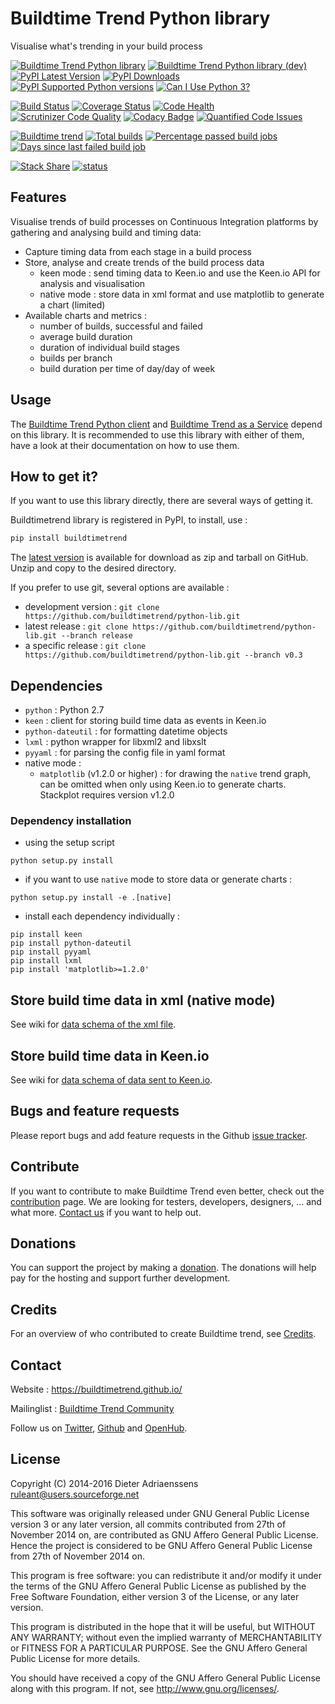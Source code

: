 Buildtime Trend Python library
==============================

Visualise what's trending in your build process

[![Buildtime Trend Python library](http://img.shields.io/badge/release-v0.3-blue.svg)](https://github.com/buildtimetrend/python-lib/releases/latest)
[![Buildtime Trend Python library (dev)](http://img.shields.io/badge/dev-v0.4.dev-blue.svg)](https://github.com/buildtimetrend/python-lib/zipball/master)
[![PyPI Latest Version](https://img.shields.io/pypi/v/buildtimetrend.svg)](https://pypi.python.org/pypi/buildtimetrend/)
[![PyPI Downloads](https://img.shields.io/pypi/dm/buildtimetrend.svg)](https://pypi.python.org/pypi/buildtimetrend/)
[![PyPI Supported Python versions](https://img.shields.io/pypi/pyversions/buildtimetrend.svg)](https://pypi.python.org/pypi/buildtimetrend/)
[![Can I Use Python 3?](https://caniusepython3.com/project/buildtimetrend.svg)](https://caniusepython3.com/project/buildtimetrend)

[![Build Status](https://travis-ci.org/buildtimetrend/python-lib.svg?branch=master)](https://travis-ci.org/buildtimetrend/python-lib)
[![Coverage Status](https://coveralls.io/repos/buildtimetrend/python-lib/badge.svg?branch=master&service=github)](https://coveralls.io/github/buildtimetrend/python-lib?branch=master)
[![Code Health](https://landscape.io/github/buildtimetrend/python-lib/master/landscape.png)](https://landscape.io/github/buildtimetrend/python-lib/master)
[![Scrutinizer Code Quality](https://scrutinizer-ci.com/g/buildtimetrend/python-lib/badges/quality-score.png?b=master)](https://scrutinizer-ci.com/g/buildtimetrend/python-lib/?branch=master)
[![Codacy Badge](https://www.codacy.com/project/badge/38e1a8fcf164434f87389a693368d0f2)](https://www.codacy.com/public/ruleant/python-lib)
[![Quantified Code Issues](https://www.quantifiedcode.com/api/v1/project/120364efb66a42dd9c51ff58d183e4b3/badge.svg)](https://www.quantifiedcode.com/app/project/120364efb66a42dd9c51ff58d183e4b3)

[![Buildtime trend](https://buildtimetrend-dev.herokuapp.com/badge/buildtimetrend/python-lib/latest)](https://buildtimetrend-dev.herokuapp.com/dashboard/buildtimetrend/python-lib/index.html)
[![Total builds](https://buildtimetrend-dev.herokuapp.com/badge/buildtimetrend/python-lib/builds/month)](https://buildtimetrend-dev.herokuapp.com/dashboard/buildtimetrend/python-lib/index.html)
[![Percentage passed build jobs](https://buildtimetrend-dev.herokuapp.com/badge/buildtimetrend/python-lib/passed/month)](https://buildtimetrend-dev.herokuapp.com/dashboard/buildtimetrend/python-lib/index.html)
[![Days since last failed build job](https://buildtimetrend-dev.herokuapp.com/badge/buildtimetrend/python-lib/last_fail)](https://buildtimetrend-dev.herokuapp.com/dashboard/buildtimetrend/python-lib/index.html)

[![Stack Share](http://img.shields.io/badge/tech-stack-0690fa.svg)](http://stackshare.io/ruleant/buildtime-trend)
[![status](https://sourcegraph.com/api/repos/github.com/buildtimetrend/python-lib/.badges/status.svg)](https://sourcegraph.com/github.com/buildtimetrend/python-lib)


Features
--------

Visualise trends of build processes on Continuous Integration platforms by gathering and analysing build and timing data: 

- Capture timing data from each stage in a build process
- Store, analyse and create trends of the build process data
  - keen mode : send timing data to Keen.io and use the Keen.io API for analysis and visualisation
  - native mode : store data in xml format and use matplotlib to generate a chart (limited)
- Available charts and metrics :
  - number of builds, successful and failed
  - average build duration
  - duration of individual build stages
  - builds per branch
  - build duration per time of day/day of week

Usage
-----

The [Buildtime Trend Python client](https://github.com/buildtimetrend/python-client) and [Buildtime Trend as a Service](https://github.com/buildtimetrend/service) depend on this library.
It is recommended to use this library with either of them, have a look at their documentation on how to use them.

How to get it?
--------------

If you want to use this library directly, there are several ways of getting it.

Buildtimetrend library is registered in PyPI, to install, use :

```bash
pip install buildtimetrend
```

The [latest version](https://github.com/buildtimetrend/python-lib/releases/latest) is available for download as zip and tarball on GitHub. Unzip and copy to the desired directory.

If you prefer to use git, several options are available :

- development version : `git clone https://github.com/buildtimetrend/python-lib.git`
- latest release : `git clone https://github.com/buildtimetrend/python-lib.git --branch release`
- a specific release : `git clone https://github.com/buildtimetrend/python-lib.git --branch v0.3`

Dependencies
------------

- `python` : Python 2.7
- `keen` : client for storing build time data as events in Keen.io
- `python-dateutil` : for formatting datetime objects
- `lxml` : python wrapper for libxml2 and libxslt
- `pyyaml` : for parsing the config file in yaml format
- native mode :
  - `matplotlib` (v1.2.0 or higher) : for drawing the `native` trend graph, can be omitted when only using Keen.io to generate charts. Stackplot requires version v1.2.0

### Dependency installation

- using the setup script

`python setup.py install`

- if you want to use `native` mode to store data or generate charts  :

`python setup.py install -e .[native]`

- install each dependency individually :

```
pip install keen
pip install python-dateutil
pip install pyyaml
pip install lxml
pip install 'matplotlib>=1.2.0'
```


Store build time data in xml (native mode)
------------------------------------------

See wiki for [data schema of the xml file](https://github.com/buildtimetrend/python-lib/wiki/Structure#data-file-in-native-mode).


Store build time data in Keen.io
--------------------------------

See wiki for [data schema of data sent to Keen.io](https://github.com/buildtimetrend/python-lib/wiki/Structure#data-structures-in-keen-mode).


Bugs and feature requests
-------------------------

Please report bugs and add feature requests in the Github [issue tracker](https://github.com/buildtimetrend/python-lib/issues).

Contribute
----------

If you want to contribute to make Buildtime Trend even better, check out the [contribution](https://github.com/buildtimetrend/python-lib/wiki/Contribute) page.
We are looking for testers, developers, designers, ... and what more. [Contact us](#contact) if you want to help out.

Donations
---------

You can support the project by making a [donation](https://www.paypal.com/cgi-bin/webscr?cmd=_s-xclick&hosted_button_id=LG9M6QTBS9LKL). The donations will help pay for the hosting and support further development.


Credits
-------

For an overview of who contributed to create Buildtime trend, see [Credits](https://github.com/buildtimetrend/python-lib/wiki/Credits).

Contact
-------

Website : https://buildtimetrend.github.io/

Mailinglist : [Buildtime Trend Community](https://groups.google.com/d/forum/buildtimetrend-dev)

Follow us on [Twitter](https://twitter.com/buildtime_trend), [Github](https://github.com/buildtimetrend/python-lib) and [OpenHub](https://www.openhub.net/p/buildtime-trend).


License
-------

Copyright (C) 2014-2016 Dieter Adriaenssens <ruleant@users.sourceforge.net>

This software was originally released under GNU General Public License version 3 or any later version, all commits contributed from 27th of November 2014 on, are contributed as GNU Affero General Public License. Hence the project is considered to be GNU Affero General Public License from 27th of November 2014 on.

This program is free software: you can redistribute it and/or modify
it under the terms of the GNU Affero General Public License as published by
the Free Software Foundation, either version 3 of the License, or
any later version.

This program is distributed in the hope that it will be useful,
but WITHOUT ANY WARRANTY; without even the implied warranty of
MERCHANTABILITY or FITNESS FOR A PARTICULAR PURPOSE.  See the
GNU Affero General Public License for more details.

You should have received a copy of the GNU Affero General Public License
along with this program.  If not, see <http://www.gnu.org/licenses/>.
